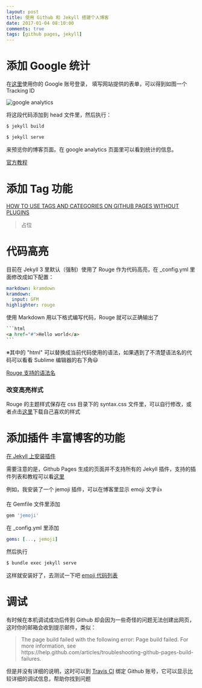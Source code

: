 ```yaml
---
layout: post
title: 使用 Github 和 Jekyll 搭建个人博客
date: 2017-01-04 08:10:00
comments: true
tags: [github pages, jekyll]
---
```


# 添加 Google 统计

在<a href="https://www.google.com/analytics">这里</a>使用你的 Google 账号登录，
填写网站提供的表单，可以得到如图一个 Tracking ID

<img src="{{ site.baseurl }}/img/ga.jpg" alt="google analytics">

将这段代码添加到 head 文件里，然后执行：

```bash
$ jekyll build
```

```bash
$ jekyll serve
```

来预览你的博客页面。在 google analytics 页面里可以看到统计的信息。

<a href="https://support.google.com/tagmanager/answer/6103696?hl=zh-Hans&ref_topic=3441530">官方教程</a>

# 添加 Tag 功能
<a href="http://www.minddust.com/post/tags-and-categories-on-github-pages/">HOW TO USE TAGS AND CATEGORIES ON GITHUB PAGES WITHOUT PLUGINS</a>
<blockquote>
	占位
</blockquote>

# 代码高亮

目前在 Jekyll 3 里默认（强制）使用了 Rouge 作为代码高亮，在 _config.yml 里面修改成如下配置：

```yaml
markdown: kramdown
kramdown:
  input: GFM
highlighter: rouge
```

使用 Markdown 用以下格式编写代码，Rouge 就可以正确输出了

```markdown
`​``html
<a href="#">Hello world</a>
`​``
```
※其中的 "html" 可以替换成当前代码使用的语法，如果遇到了不清楚语法名的代码可以看看 Sublime 编辑器的右下角:smiley:

<a href="https://github.com/jneen/rouge/wiki/List-of-supported-languages-and-lexers">Rouge 支持的语法名</a>

### 改变高亮样式

Rouge 的主题样式保存在 css 目录下的 syntax.css 文件里，可以自行修改，或者点击<a href="http://jwarby.github.io/jekyll-pygments-themes/languages/javascript.html">这里</a>下载自己喜欢的样式

# 添加插件 丰富博客的功能

<a href="http://jekyllcn.com/docs/plugins/">在 Jekyll 上安装插件</a>

需要注意的是，Github Pages 生成的页面并不支持所有的 Jekyll 插件，支持的插件列表和教程可以看<a href="https://help.github.com/articles/adding-jekyll-plugins-to-a-github-pages-site/">这里</a>

例如，我安装了一个 jemoji 插件，可以在博客里显示 emoji 文字:+1:

在 Gemfile 文件里添加

```ruby
gem 'jemoji'
```

在 _config.yml 里添加

```yaml
gems: [..., jemoji]
```

然后执行

```bash
$ bundle exec jekyll serve
```

这样就安装好了，去测试一下吧
<a href="http://www.webpagefx.com/tools/emoji-cheat-sheet/">emoji 代码列表</a>

# 调试

有时候在本机调试成功后传到 Github 却会因为一些奇怪的问题无法创建出网页，这时你的邮箱会收到提示邮件，类似：

<blockquote>
The page build failed with the following error:
Page build failed. For more information, see https://help.github.com/articles/troubleshooting-github-pages-build-failures.
</blockquote>

但是并没有详细的说明，这时可以到 <a href="https://travis-ci.org/">Travis CI</a> 绑定 Github 账号，它可以显示比较详细的调试信息，帮助你找到问题